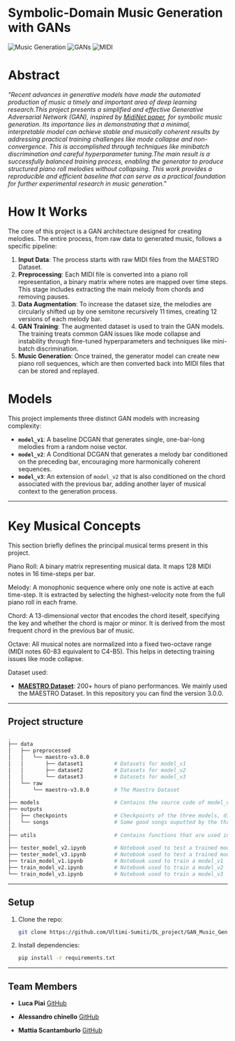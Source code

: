 # Symbolic-Domain Music Generation with GANs

![Music Generation](https://img.shields.io/badge/domain-music%20generation-blue) 
![GANs](https://img.shields.io/badge/model-GANs-orange) 
![MIDI](https://img.shields.io/badge/data-MIDI-lightgrey)
# Abstract
*"Recent advances in generative models have made the automated production of music a timely and important area of deep learning research.This project presents a simplified and effective Generative Adversarial Network (GAN), inspired by [MidiNet paper](https://arxiv.org/abs/1703.10847), for symbolic music generation. Its importance lies in demonstrating that a minimal, interpretable model can achieve stable and musically coherent results by addressing practical training challenges like mode collapse and non-convergence. This is accomplished through techniques like minibatch discrimination and careful hyperparameter tuning.The main result is a successfully balanced training process, enabling the generator to produce structured piano roll melodies without collapsing. This work provides a reproducible and efficient baseline that can serve as a practical foundation for further experimental research in music generation."*

# How It Works

The core of this project is a GAN architecture designed for creating melodies. The entire process, from raw data to generated music, follows a specific pipeline:

1.  **Input Data**: The process starts with raw MIDI files from the MAESTRO Dataset.
2.  **Preprocessing**: Each MIDI file is converted into a piano roll representation, a binary matrix where notes are mapped over time steps. This stage includes extracting the main melody from chords and removing pauses.
3.  **Data Augmentation**: To increase the dataset size, the melodies are circularly shifted up by one semitone recursively 11 times, creating 12 versions of each melody bar.
4.  **GAN Training**: The augmented dataset is used to train the GAN models. The training treats common GAN issues like mode collapse and instability through fine-tuned hyperparameters and techniques like mini-batch discrimination.
5.  **Music Generation**: Once trained, the generator model can create new piano roll sequences, which are then converted back into MIDI files that can be stored and replayed.


# Models

This project implements three distinct GAN models with increasing complexity:

* **`model_v1`**: A baseline DCGAN that generates single, one-bar-long melodies from a random noise vector.
* **`model_v2`**: A Conditional DCGAN that generates a melody bar conditioned on the preceding bar, encouraging more harmonically coherent sequences.
* **`model_v3`**: An extension of `model_v2` that is also conditioned on the chord associated with the previous bar, adding another layer of musical context to the generation process.

***

# Key Musical Concepts
This section briefly defines the principal musical terms present in this project.

Piano Roll: A binary matrix representing musical data. It maps 128 MIDI notes in 16 time-steps per bar.

Melody: A monophonic sequence where only one note is active at each time-step. It is extracted by selecting the highest-velocity note from the full piano roll in each frame.

Chord: A 13-dimensional vector that encodes the chord iteself, specifying the key and whether the chord is major or minor. It is derived from the most frequent chord in the previous bar of music.

Octave: All musical notes are normalized into a fixed two-octave range (MIDI notes 60-83 equivalent to C4-B5). This helps in detecting training issues like mode collapse.

Dataset used:
- **[MAESTRO Dataset](https://magenta.tensorflow.org/datasets/maestro)**: 200+ hours of piano performances.
We mainly used the MAESTRO Dataset. In this repository you can find the version 3.0.0.

---
## Project structure
```bash
.
├── data
│   ├── preprocessed
│   │   └── maestro-v3.0.0
│   │       ├── dataset1          # Datasets for model_v1      
│   │       ├── dataset2          # Datasets for model_v2
│   │       └── dataset3          # Datasets for model_v3
│   └── raw
│       └── maestro-v3.0.0        # The Maestro Dataset
│
├── models                        # Contains the source code of model_v1, model_v2, model_v3
├── outputs
│   ├── checkpoints               # Checkpoints of the three models, divided by dataset
│   └── songs                     # Some good songs ouputted by the three models
│
├── utils                         # Contains functions that are used in different parts of the project
│
├── tester_model_v2.ipynb         # Notebook used to test a trained model_v2
├── tester_model_v3.ipynb         # Notebook used to test a trained model_v3
├── train_model_v1.ipynb          # Notebook used to train a model_v1
├── train_model_v2.ipynb          # Notebook used to train a model_v2
└── train_model_v3.ipynb          # Notebook used to train a model_v3
```

---
##  Setup
1. Clone the repo:  
   ```bash
   git clone https://github.com/Ultimi-Sumiti/DL_project/GAN_Music_Generator.git

2. Install dependencies:
   ```bash  
   pip install -r requirements.txt
---

## Team Members
- **Luca Piai**   [GitHub](https://github.com/luca037)   

- **Alessandro chinello** [GitHub](https://github.com/Ale10chine) 

- **Mattia Scantamburlo**  [GitHub](https://github.com/Daedalus02)  


 






